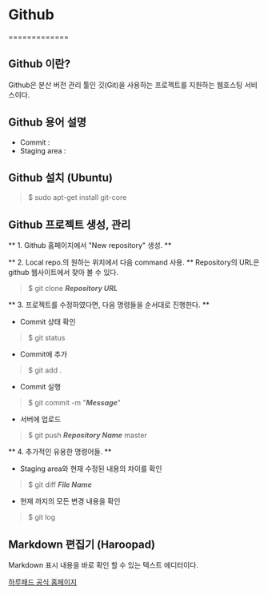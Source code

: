 # Github
=============

## Github 이란?
Github은 분산 버전 관리 툴인 깃(Git)을 사용하는 프로젝트를 지원하는 웹호스팅 서비스이다.

## Github 용어 설명
* Commit : 
* Staging area : 

## Github 설치 (Ubuntu)
 > $ sudo apt-get install git-core

## Github 프로젝트 생성, 관리
** 1. Github 홈페이지에서 "New repository" 생성. **

** 2. Local repo.의 원하는 위치에서 다음 command 사용. **
   Repository의 URL은 github 웹사이트에서 찾아 볼 수 있다.
 > $ git clone __*Repository URL*__

** 3. 프로젝트를 수정하였다면, 다음 명령들을 순서대로 진행한다. **
 * Commit 상태 확인
 > $ git status
 * Commit에 추가
 > $ git add .
 * Commit 실행
 > $ git commit -m "__*Message*__"
 * 서버에 업로드
 > $ git push __*Repository Name*__ master

** 4. 추가적인 유용한 명령어들. **
 * Staging area와 현재 수정된 내용의 차이를 확인
 > $ git diff __*File Name*__
 * 현재 까지의 모든 변경 내용을 확인
 > $ git log

## Markdown 편집기 (Haroopad)
Markdown 표시 내용을 바로 확인 할 수 있는 텍스트 에디터이다.

[하루패드 공식 홈페이지](http://pad.haroopress.com/user.html)